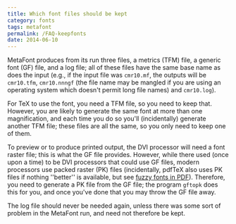 ```yaml
---
title: Which font files should be kept
category: fonts
tags: metafont
permalink: /FAQ-keepfonts
date: 2014-06-10
---
```


MetaFont produces from its run three files, a metrics (TFM) file, a
generic font (GF) file, and a log file; all of these files have the
same base name as does the input (e.g., if the input file was
`cmr10.mf`, the outputs will be `cmr10.tfm`,
`cmr10.nnngf` (the file name may be mangled if you are using an
operating system which doesn't permit long file names)
and `cmr10.log`).

For TeX to use the font, you need a TFM file, so you need
to keep that.  However, you are likely to generate the same font
at more than one magnification, and each time you do so you'll
(incidentally) generate another TFM file; these files are
all the same, so you only need to keep one of them.

To preview or to produce printed output, the DVI processor will need a
font raster file; this is what the GF file provides.  However, while
there used (once upon a time) to be DVI processors that could use 
GF files, modern processors  use
packed raster (PK) files (incidentally, pdfTeX also uses
PK files if nothing ''better'' is available, but
see [fuzzy fonts in PDF](FAQ-fuzzy-type3)).
Therefore, you need to generate a PK file from the GF file; the
program `gftopk` does this for you, and once you've done that you
may throw the GF file away.

The log file should never be needed again, unless there was some sort
of problem in the MetaFont run, and need not therefore be kept.


